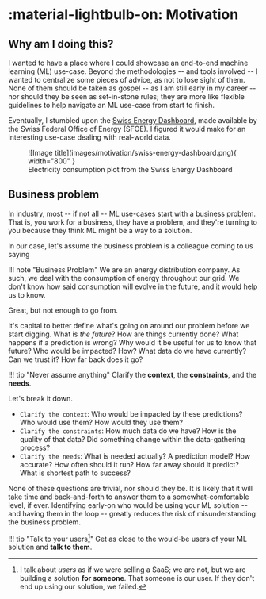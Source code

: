 # :material-lightbulb-on: Motivation

## Why am I doing this?

I wanted to have a place where I could showcase an end-to-end machine learning (ML) use-case.
Beyond the methodologies -- and tools involved -- I wanted to centralize some pieces of advice, as not to lose sight of them.
None of them should be taken as gospel -- as I am still early in my career -- nor should they be seen as set-in-stone rules; they are more like flexible guidelines to help navigate an ML use-case from start to finish.

Eventually, I stumbled upon the [Swiss Energy Dashboard](https://energiedashboard.admin.ch/strom/stromverbrauch), made available by the Swiss Federal Office of Energy (SFOE). I figured it would make for an interesting use-case dealing with real-world data.

<figure markdown="span">
  ![Image title](images/motivation/swiss-energy-dashboard.png){ width="800" }
  <figcaption>Electricity consumption plot from the Swiss Energy Dashboard</figcaption>
</figure>


## Business problem

In industry, most -- if not all -- ML use-cases start with a business problem. That is, you work for a business, they have a problem, and they're turning to you because they think ML might be a way to a solution.

In our case, let's assume the business problem is a colleague coming to us saying

!!! note "Business Problem"
    We are an energy distribution company.
    As such, we deal with the consumption of energy throughout our grid.
    We don't know how said consumption will evolve in the future, and it would help us to know.

Great, but not enough to go from. 

It's capital to better define what's going on around our problem before we start digging.
What is _the future_? How are things currently done? What happens if a prediction is wrong? Why would it be useful for us to know that future? Who would be impacted? How? What data do we have currently? Can we trust it? How far back does it go?

!!! tip "Never assume anything"
    Clarify the **context**, the **constraints**, and the **needs**.

Let's break it down.

- `Clarify the context`: Who would be impacted by these predictions? Who would use them? How would they use them?
- `Clarify the constraints`: How much data do we have? How is the quality of that data? Did something change within the data-gathering process?
- `Clarify the needs`: What is needed actually? A prediction model? How accurate? How often should it run? How far away should it predict? What is shortest path to success?
    
None of these questions are trivial, nor should they be. It is likely that it will take time and back-and-forth to answer them to a somewhat-comfortable level, if ever. Identifying early-on who would be using your ML solution -- and having them in the loop -- greatly reduces the risk of misunderstanding the business problem.

!!! tip "Talk to your users[^1]"
    Get as close to the would-be users of your ML solution and **talk to them**.


[^1]: I talk about _users_ as if we were selling a SaaS; we are not, but we are building a solution **for someone**. That someone is our user. If they don't end up using our solution, we failed.